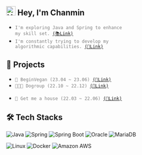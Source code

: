 ## <img src="https://raw.githubusercontent.com/Tarikul-Islam-Anik/Animated-Fluent-Emojis/master/Emojis/Hand%20gestures/Hand%20with%20Fingers%20Splayed%20Light%20Skin%20Tone.png" alt="Hand with Fingers Splayed Light Skin Tone" width="25" height="25" /> Hey, I'm Chanmin 
- <code style="color : gray">I'm exploring Java and Spring to enhance my skill set. [(📚Link)](https://velog.io/@chanmin/series)</code><br>
- <code style="color : gray">I'm constantly trying to develop my algorithmic capabilities. [(🧠Link)](https://github.com/sungchanmin/algorithm)</code>

## 🚀 Projects
- <code style="color : gray">🌱 BeginVegan (23.04 ~ 23.06) [(🔗Link)](https://github.com/BeginVegan/BV-Document)</code><br>
- <code style="color : gray">🧑🏻‍💻 Dogroup (22.10 ~ 22.12) [(🔗Link)](https://github.com/sungchanmin/dogroup) </code><br>
- <code style="color : gray">🏡 Get me a house (22.03 ~ 22.06) [(🔗Link)](https://user26.notion.site/9b30d47010ff4968b5a68ff0d069d490?pvs=4) </code>


## 🛠️ Tech Stacks
![Java](https://img.shields.io/badge/Java-007396?style=flat-square&logo=JAVA&logoColor=white)
![Spring](https://img.shields.io/badge/Spring-6DB33F?style=flat-square&logo=spring&logoColor=white)
![Spring Boot](https://img.shields.io/badge/SpringBoot-6DB33F?style=flat-square&logo=spring-boot&logoColor=white)
![Oracle](https://img.shields.io/badge/Oracle-F80000?style=flat-square&logo=oracle&logoColor=white)
![MariaDB](https://img.shields.io/badge/MariaDB-003545?style=flat-square&logo=mariadb&logoColor=white)

![Linux](https://img.shields.io/badge/Linux-FCC624?style=flat-square&logo=linux&logoColor=black)
![Docker](https://img.shields.io/badge/Docker-61DAFB?style=flat-square&logo=docker&logoColor=black)
![Amazon AWS](https://img.shields.io/badge/AmazonAWS-232F3E?style=flat-square&logo=amazon-aws&logoColor=white)

<!--
## 📊 GitHub Stats
<p align="left">
  <img src="https://github-readme-stats-sand-six-91.vercel.app/api/top-langs/?username=sungchanmin&layout=compact&theme=algolia&hide_border=false" width="40%" />
  <img src="https://github-readme-stats.vercel.app/api?username=sungchanmin&show_icons=true&theme=algolia&hide_border=false" width="39%"/>
</p>

## 📫 Contact
Reach out via email at [behonestway@gmail.com](behonestway@gmail.com)
-->
